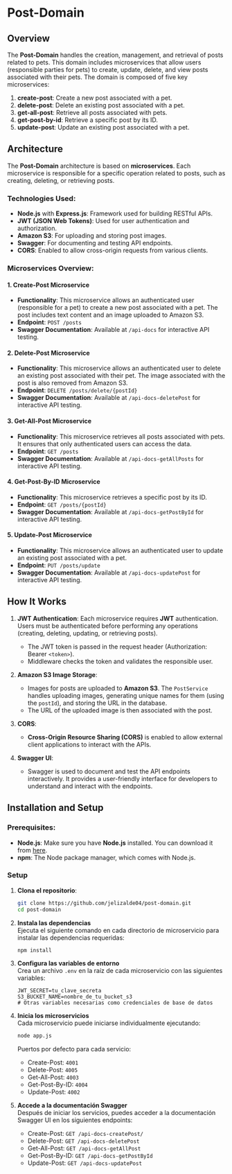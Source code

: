 # Post-Domain 
   
## Overview
The **Post-Domain** handles the creation, management, and retrieval of posts related to pets. This domain includes microservices that allow users (responsible parties for pets) to create, update, delete, and view posts associated with their pets. The domain is composed of five key microservices:

1. **create-post**: Create a new post associated with a pet.
2. **delete-post**: Delete an existing post associated with a pet.
3. **get-all-post**: Retrieve all posts associated with pets.
4. **get-post-by-id**: Retrieve a specific post by its ID.
5. **update-post**: Update an existing post associated with a pet.

## Architecture

The **Post-Domain** architecture is based on **microservices**. Each microservice is responsible for a specific operation related to posts, such as creating, deleting, or retrieving posts.

### Technologies Used:
- **Node.js** with **Express.js**: Framework used for building RESTful APIs.
- **JWT (JSON Web Tokens)**: Used for user authentication and authorization.
- **Amazon S3**: For uploading and storing post images.
- **Swagger**: For documenting and testing API endpoints.
- **CORS**: Enabled to allow cross-origin requests from various clients.

### Microservices Overview:

#### 1. **Create-Post Microservice**
- **Functionality**: This microservice allows an authenticated user (responsible for a pet) to create a new post associated with a pet. The post includes text content and an image uploaded to Amazon S3.
- **Endpoint**: `POST /posts`
- **Swagger Documentation**: Available at `/api-docs` for interactive API testing.
  
#### 2. **Delete-Post Microservice**
- **Functionality**: This microservice allows an authenticated user to delete an existing post associated with their pet. The image associated with the post is also removed from Amazon S3.
- **Endpoint**: `DELETE /posts/delete/{postId}`
- **Swagger Documentation**: Available at `/api-docs-deletePost` for interactive API testing.

#### 3. **Get-All-Post Microservice**
- **Functionality**: This microservice retrieves all posts associated with pets. It ensures that only authenticated users can access the data.
- **Endpoint**: `GET /posts`
- **Swagger Documentation**: Available at `/api-docs-getAllPosts` for interactive API testing.

#### 4. **Get-Post-By-ID Microservice**
- **Functionality**: This microservice retrieves a specific post by its ID.
- **Endpoint**: `GET /posts/{postId}`
- **Swagger Documentation**: Available at `/api-docs-getPostById` for interactive API testing.

#### 5. **Update-Post Microservice**
- **Functionality**: This microservice allows an authenticated user to update an existing post associated with a pet.
- **Endpoint**: `PUT /posts/update`
- **Swagger Documentation**: Available at `/api-docs-updatePost` for interactive API testing.

## How It Works

1. **JWT Authentication**:
   Each microservice requires **JWT** authentication. Users must be authenticated before performing any operations (creating, deleting, updating, or retrieving posts).
   - The JWT token is passed in the request header (Authorization: Bearer `<token>`).
   - Middleware checks the token and validates the responsible user.

2. **Amazon S3 Image Storage**:
   - Images for posts are uploaded to **Amazon S3**. The `PostService` handles uploading images, generating unique names for them (using the `postId`), and storing the URL in the database.
   - The URL of the uploaded image is then associated with the post.

3. **CORS**:
   - **Cross-Origin Resource Sharing (CORS)** is enabled to allow external client applications to interact with the APIs.

4. **Swagger UI**:
   - Swagger is used to document and test the API endpoints interactively. It provides a user-friendly interface for developers to understand and interact with the endpoints.

## Installation and Setup

### Prerequisites:
- **Node.js**: Make sure you have **Node.js** installed. You can download it from [here](https://nodejs.org/).
- **npm**: The Node package manager, which comes with Node.js.

### Setup

1. **Clona el repositorio**:
   ```bash
   git clone https://github.com/jelizalde04/post-domain.git
   cd post-domain
   ```

2. **Instala las dependencias**  
   Ejecuta el siguiente comando en cada directorio de microservicio para instalar las dependencias requeridas:
   ```bash
   npm install
   ```

3. **Configura las variables de entorno**  
   Crea un archivo `.env` en la raíz de cada microservicio con las siguientes variables:
   ```
   JWT_SECRET=tu_clave_secreta
   S3_BUCKET_NAME=nombre_de_tu_bucket_s3
   # Otras variables necesarias como credenciales de base de datos
   ```

4. **Inicia los microservicios**  
   Cada microservicio puede iniciarse individualmente ejecutando:
   ```bash
   node app.js
   ```

   Puertos por defecto para cada servicio:
   - Create-Post: `4001`
   - Delete-Post: `4005`
   - Get-All-Post: `4003`
   - Get-Post-By-ID: `4004`
   - Update-Post: `4002`

5. **Accede a la documentación Swagger**  
   Después de iniciar los servicios, puedes acceder a la documentación Swagger UI en los siguientes endpoints:
   - Create-Post: `GET /api-docs-createPost/`
   - Delete-Post: `GET /api-docs-deletePost`
   - Get-All-Post: `GET /api-docs-getAllPost`
   - Get-Post-By-ID: `GET /api-docs-getPostById`
   - Update-Post: `GET /api-docs-updatePost`
